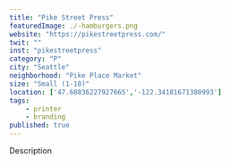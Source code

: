 ```yaml
---
title: "Pike Street Press"
featuredImage: ./-hamburgers.png
website: "https://pikestreetpress.com/"
twit: ""
inst: "pikestreetpress"
category: "P"
city: "Seattle"
neighborhood: "Pike Place Market"
size: "Small (1-10)"
location: ['47.60836227927665','-122.34181671380993']
tags:
    - printer
    - branding
published: true
---
```


Description
